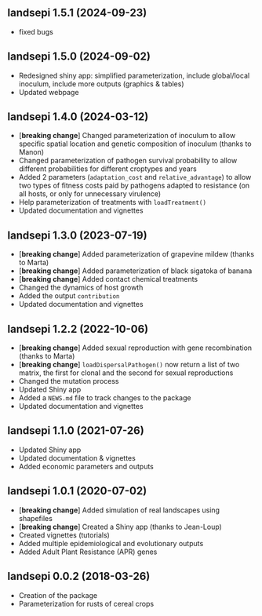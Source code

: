 ## landsepi 1.5.1 (2024-09-23)

* fixed bugs

## landsepi 1.5.0 (2024-09-02)

* Redesigned shiny app: simplified parameterization, include global/local inoculum, include more outputs (graphics & tables)
* Updated webpage

## landsepi 1.4.0 (2024-03-12)

* [**breaking change**] Changed parameterization of inoculum to allow specific spatial location and genetic composition of inoculum (thanks to Manon)
* Changed parameterization of pathogen survival probability to allow different probabilities for different croptypes and years
* Added 2 parameters (`adaptation_cost` and `relative_advantage`) to allow two types of fitness costs paid by pathogens adapted to resistance (on all hosts, or only for unnecessary virulence) 
* Help parameterization of treatments with `loadTreatment()`
* Updated documentation and vignettes

## landsepi 1.3.0 (2023-07-19)

* [**breaking change**] Added parameterization of grapevine mildew (thanks to Marta)
* [**breaking change**] Added parameterization of black sigatoka of banana
* [**breaking change**] Added contact chemical treatments
* Changed the dynamics of host growth
* Added the output `contribution`
* Updated documentation and vignettes


## landsepi 1.2.2 (2022-10-06)

* [**breaking change**] Added sexual reproduction with gene recombination (thanks to Marta)
* [**breaking change**] `loadDispersalPathogen()` now return a list of two matrix, the first for clonal and the second for sexual reproductions
* Changed the mutation process
* Updated Shiny app
* Added a `NEWS.md` file to track changes to the package
* Updated documentation and vignettes


## landsepi 1.1.0 (2021-07-26)

* Updated Shiny app
* Updated documentation & vignettes
* Added economic parameters and outputs


## landsepi 1.0.1 (2020-07-02)

* [**breaking change**] Added simulation of real landscapes using shapefiles
* [**breaking change**] Created a Shiny app (thanks to Jean-Loup)
* Created vignettes (tutorials)
* Added multiple epidemiological and evolutionary outputs
* Added Adult Plant Resistance (APR) genes


## landsepi 0.0.2 (2018-03-26)

* Creation of the package
* Parameterization for rusts of cereal crops
